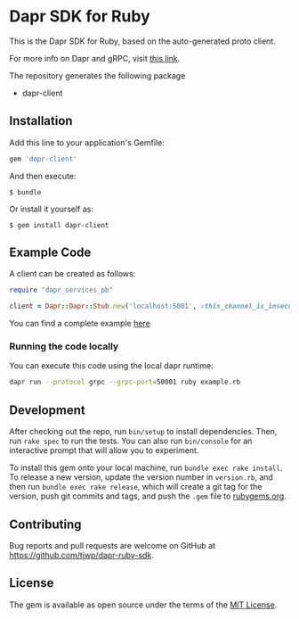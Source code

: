 # Dapr SDK for Ruby

This is the Dapr SDK for Ruby, based on the auto-generated proto client.<br>

For more info on Dapr and gRPC, visit [this link](https://github.com/dapr/docs/tree/master/howto/create-grpc-app).

The repository generates the following package
- dapr-client

## Installation

Add this line to your application's Gemfile:

```ruby
gem 'dapr-client'
```

And then execute:

    $ bundle

Or install it yourself as:

    $ gem install dapr-client

## Example Code

A client can be created as follows:

```ruby
require "dapr_services_pb"

client = Dapr::Dapr::Stub.new('localhost:5001', :this_channel_is_insecure)
```

You can find a complete example [here](https://github.com/tjwp/dapr-ruby-sdk/blob/master/example.rb)

### Running the code locally

You can execute this code using the local dapr runtime:

```sh
dapr run --protocol grpc --grpc-port=50001 ruby example.rb
```

## Development

After checking out the repo, run `bin/setup` to install dependencies. Then, run `rake spec` to run the tests. You can also run `bin/console` for an interactive prompt that will allow you to experiment.

To install this gem onto your local machine, run `bundle exec rake install`. To release a new version, update the version number in `version.rb`, and then run `bundle exec rake release`, which will create a git tag for the version, push git commits and tags, and push the `.gem` file to [rubygems.org](https://rubygems.org).

## Contributing

Bug reports and pull requests are welcome on GitHub at https://github.com/tjwp/dapr-ruby-sdk.

## License

The gem is available as open source under the terms of the [MIT License](https://opensource.org/licenses/MIT).
